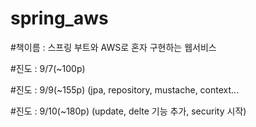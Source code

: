 # spring_aws

#책이름 : 스프링 부트와 AWS로 혼자 구현하는 웹서비스 

#진도 : 9/7(~100p) 

#진도 : 9/9(~155p)    (jpa, repository, mustache, context...

#진도 : 9/10(~180p)   (update, delte 기능 추가, security 시작)
